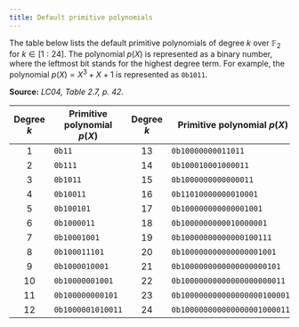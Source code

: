 ```yaml
---
title: Default primitive polynomials
---
```


The table below lists the default primitive polynomials of degree $k$ over $\mathbb{F}_2$ for $k \in [1 : 24]$. The polynomial $p(X)$ is represented as a binary number, where the leftmost bit stands for the highest degree term. For example, the polynomial $p(X) = X^3 + X + 1$ is represented as `0b1011`.

**Source:** <cite>LC04, Table 2.7, p. 42</cite>.

| Degree $k$ | Primitive polynomial $p(X)$ | Degree $k$ | Primitive polynomial $p(X)$   |
| :--------: | --------------------------- | :--------: | ----------------------------- |
|    $1$     | `0b11`                      |    $13$    | `0b10000000011011`            |
|    $2$     | `0b111`                     |    $14$    | `0b100010001000011`           |
|    $3$     | `0b1011`                    |    $15$    | `0b1000000000000011`          |
|    $4$     | `0b10011`                   |    $16$    | `0b11010000000010001`         |
|    $5$     | `0b100101`                  |    $17$    | `0b100000000000001001`        |
|    $6$     | `0b1000011`                 |    $18$    | `0b1000000000010000001`       |
|    $7$     | `0b10001001`                |    $19$    | `0b10000000000000100111`      |
|    $8$     | `0b100011101`               |    $20$    | `0b100000000000000001001`     |
|    $9$     | `0b1000010001`              |    $21$    | `0b1000000000000000000101`    |
|    $10$    | `0b10000001001`             |    $22$    | `0b10000000000000000000011`   |
|    $11$    | `0b100000000101`            |    $23$    | `0b100000000000000000100001`  |
|    $12$    | `0b1000001010011`           |    $24$    | `0b1000000000000000010000111` |
